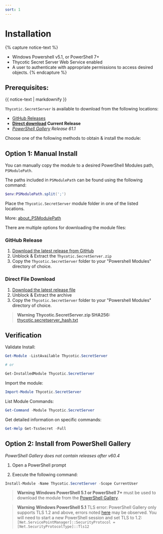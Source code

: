```yaml
---
sort: 1
---
```


# Installation

{% capture notice-text %}
- Windows Powershell v5.1, or PowerShell 7+
- Thycotic Secret Server Web Service enabled
- A user to authenticate with appropriate permissions to access desired objects.
{% endcapture %}

<div class="notice--info">
  <h2>Prerequisites:</h2>
  {{ notice-text | markdownify }}
</div>

`Thycotic.SecretServer` is available to download from the following locations:

- [GitHub Releases](https://github.com/thycotic-ps/thycotic.secretserver/releases/latest)
- **[Direct download](https://downloads.marketplace.delinea.com/integrations/Downloads/PowershellModule/0.61.1/Thycotic.SecretServer.zip) Current Release**
- *[PowerShell Gallery](https://www.powershellgallery.com/packages/Thycotic.SecretServer/) Release 61.1*

Choose one of the following methods to obtain & install the module:

## Option 1: Manual Install

You can manually copy the module to a desired PowerShell Modules path, `PSModulePath`.

The paths included in `PSModulePath` can be found using the following command:

```powershell
$env:PSModulePath.split(';')
```

Place the `Thycotic.SecretServer` module folder in one of the listed locations.

More: [about_PSModulePath](https://docs.microsoft.com/en-us/powershell/module/microsoft.powershell.core/about/about_psmodulepath)

There are multiple options for downloading the module files:


### GitHub Release

1. [Download the latest release from GitHub](https://github.com/thycotic-ps/thycotic.secretserver/releases/latest)
2. Unblock & Extract the `Thycotic.SecretServer.zip`
3. Copy the `Thycotic.SecretServer` folder to your "Powershell Modules" directory of choice.

### Direct File Download

1. [Download the latest release file](https://downloads.marketplace.delinea.com/integrations/Downloads/PowershellModule/0.61.1/Thycotic.SecretServer.zip)
2. Unblock & Extract the archive
3. Copy the `Thycotic.SecretServer` folder to your "Powershell Modules" directory of choice.

> **Warning** **Thycotic.SecretServer.zip SHA256:** [thycotic.secretserver_hash.txt](https://thyproservices.z20.web.core.windows.net/Thycotic.SecretServer_hash.txt)

## Verification

Validate Install:

```powershell
Get-Module -ListAvailable Thycotic.SecretServer

# or

Get-InstalledModule Thycotic.SecretServer
```

Import the module:

```powershell
Import-Module Thycotic.SecretServer
```

List Module Commands:

```powershell
Get-Command -Module Thycotic.SecretServer
```

Get detailed information on specific commands:

```powershell
Get-Help Get-TssSecret -Full
```
## Option 2: Install from PowerShell Gallery

*PowerShell Gallery does not contain releases after v60.4*

1. Open a PowerShell prompt

2. Execute the following command:

```powershell
Install-Module -Name Thycotic.SecretServer -Scope CurrentUser
```

> **Warning** **Windows PowerShell 5.1 or PowerShell 7+** must be used to download the module from the [PowerShell Gallery](https://www.powershellgallery.com/packages/Thycotic.SecretServer/).

> **Warning** **Windows PowerShell 5.1** TLS error: PowerShell Gallery only supports TLS 1.2 and above, errors noted [here](https://devblogs.microsoft.com/powershell/powershell-gallery-tls-support/#errors-i-might-see) may be observed. You will need to start a new PowerShell session and set TLS to 1.2: `[Net.ServicePointManager]::SecurityProtocol = [Net.SecurityProtocolType]::Tls12`

